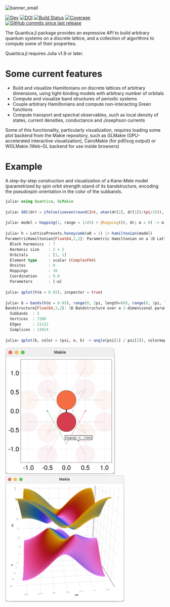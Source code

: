 ![banner_small](https://github.com/pablosanjose/Quantica.jl/assets/4310809/e1af9dd1-58ae-4eff-8632-69ba8792c582)

<!-- [![Stable](https://img.shields.io/badge/docs-stable-blue.svg)](https://pablosanjose.github.io/Quantica.jl/stable) -->
[![Dev](https://img.shields.io/badge/docs-dev-blue.svg)](https://pablosanjose.github.io/Quantica.jl/dev)
[![DOI](https://zenodo.org/badge/DOI/10.5281/zenodo.4762964.svg)](https://doi.org/10.5281/zenodo.4762964)
[![Build Status](https://github.com/pablosanjose/Quantica.jl/workflows/CI/badge.svg)](https://github.com/pablosanjose/Quantica.jl/actions)
[![Coverage](https://codecov.io/gh/pablosanjose/Quantica.jl/branch/master/graph/badge.svg)](https://codecov.io/gh/pablosanjose/Quantica.jl)
[![GitHub commits since last release](https://img.shields.io/github/commits-since/pablosanjose/Quantica.jl/latest?include_prereleases&sort=semver&style=social)](https://github.com/pablosanjose/Quantica.jl)

The Quantica.jl package provides an expressive API to build arbitrary quantum systems on a discrete lattice, and a collection of algorithms to compute some of their properties.

Quantica.jl requires Julia v1.9 or later.

# Some current features

- Build and visualize Hamiltonians on discrete lattices of arbitrary dimensions, using tight-binding models with arbitrary number of orbitals
- Compute and visualize band structures of periodic systems
- Couple arbitrary Hamiltonians and compute non-interacting Green functions
- Compute transport and spectral observables, such as local density of states, current densities, conductance and Josephson currents

Some of this functionality, particularly visualization, requires loading some plot backend from the Makie repository, such as GLMakie (GPU-accelerated interactive visualization), CairoMakie (for pdf/svg output) or WGLMakie (Web-GL backend for use inside browsers)

# Example

A step-by-step construction and visualization of a Kane-Mele model (parametrized by spin orbit strength α)and of its bandstructure, encoding the pseudospin orientation in the color of the subbands.

```julia
julia> using Quantica, GLMakie

julia> SOC(dr) = ifelse(iseven(round(Int, atan(dr[2], dr[1])/(pi/3))), im, -im); # Kane-Mele spin-orbit coupling

julia> model = hopping(1, range = 1/√3) + @hopping((r, dr; α = 0) -> α * SOC(dr); sublats = :A => :A, range = 1) - @hopping((r, dr; α = 0) -> α * SOC(dr); sublats = :B => :B, range = 1);

julia> h = LatticePresets.honeycomb(a0 = 1) |> hamiltonian(model)
ParametricHamiltonian{Float64,2,2}: Parametric Hamiltonian on a 2D Lattice in 2D space
  Bloch harmonics  : 7
  Harmonic size    : 2 × 2
  Orbitals         : [1, 1]
  Element type     : scalar (ComplexF64)
  Onsites          : 0
  Hoppings         : 18
  Coordination     : 9.0
  Parameters       : [:α]

julia> qplot(h(α = 0.02), inspector = true)

julia> b = bands(h(α = 0.05), range(0, 2pi, length=60), range(0, 2pi, length = 60))
Bandstructure{Float64,3,2}: 3D Bandstructure over a 2-dimensional parameter space of type Float64
  Subbands  : 2
  Vertices  : 7200
  Edges     : 21122
  Simplices : 13924

julia> qplot(b, color = (psi, e, k) -> angle(psi[1] / psi[2]), colormap = :cyclic_mrybm_35_75_c68_n256, hide = :wireframe)
```

<p float="left">
    <img height="400" alt="Kane-Mele Hamiltonian" src="docs/src/assets/latticeKM.png">
    <img height="400" alt="Kane-Mele bandstructure" src="docs/src/assets/bandsKM.png">
</p>
